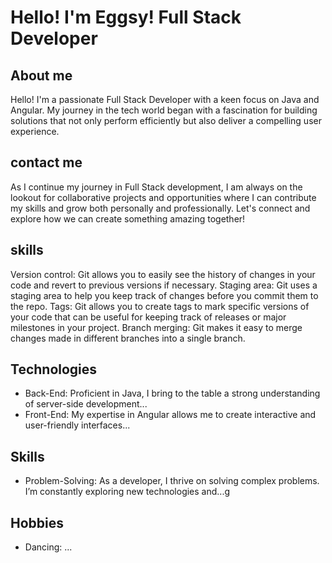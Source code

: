 # Hello! I'm Eggsy! Full Stack Developer 
## About me
Hello! I'm a passionate Full Stack Developer with a keen focus on Java and Angular. My journey in the tech world began with a fascination for building solutions that not only perform efficiently but also deliver a compelling user experience.
## contact me
As I continue my journey in Full Stack development, I am always on the lookout for collaborative projects and opportunities where I can contribute my skills and grow both personally and professionally. Let's connect and explore how we can create something amazing together!

## skills
Version control: Git allows you to easily see the history of changes in your code and revert to previous versions if necessary.
Staging area: Git uses a staging area to help you keep track of changes before you commit them to the repo.
Tags: Git allows you to create tags to mark specific versions of your code that can be useful for keeping track of releases or major milestones in your project.
Branch merging: Git makes it easy to merge changes made in different branches into a single branch.
## Technologies
- Back-End: Proficient in Java, I bring to the table a strong understanding of server-side development...
- Front-End: My expertise in Angular allows me to create interactive and user-friendly interfaces...
## Skills
- Problem-Solving: As a developer, I thrive on solving complex problems. I’m constantly exploring new technologies and...g
## Hobbies
- Dancing: ...